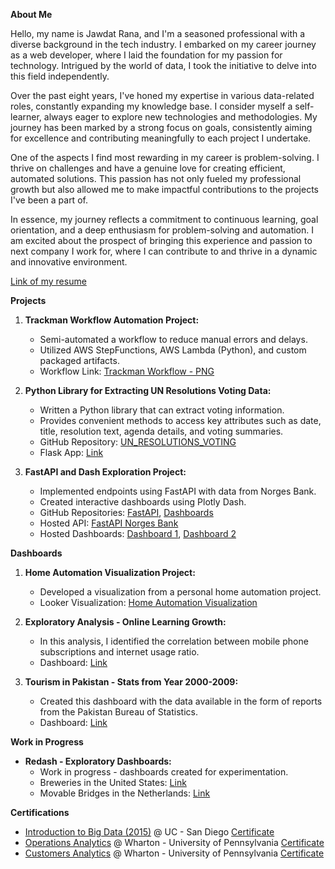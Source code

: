 **About Me**

Hello, my name is Jawdat Rana, and I'm a seasoned professional with a diverse background in the tech industry. I embarked on my career journey as a web developer, where I laid the foundation for my passion for technology. Intrigued by the world of data, I took the initiative to delve into this field independently.

Over the past eight years, I've honed my expertise in various data-related roles, constantly expanding my knowledge base. I consider myself a self-learner, always eager to explore new technologies and methodologies. My journey has been marked by a strong focus on goals, consistently aiming for excellence and contributing meaningfully to each project I undertake.

One of the aspects I find most rewarding in my career is problem-solving. I thrive on challenges and have a genuine love for creating efficient, automated solutions. This passion has not only fueled my professional growth but also allowed me to make impactful contributions to the projects I've been a part of.

In essence, my journey reflects a commitment to continuous learning, goal orientation, and a deep enthusiasm for problem-solving and automation. I am excited about the prospect of bringing this experience and passion to next company I work for, where I can contribute to and thrive in a dynamic and innovative environment.

[Link of my resume](./Resume/Resume.pdf)

**Projects**

1. **Trackman Workflow Automation Project:**
   - Semi-automated a workflow to reduce manual errors and delays.
   - Utilized AWS StepFunctions, AWS Lambda (Python), and custom packaged artifacts.
   - Workflow Link: [Trackman Workflow - PNG](https://drive.google.com/file/d/1reoyCllPMvT1qEHyi4h_aMmKVwPKdTbR/view?usp=sharing)

2. **Python Library for Extracting UN Resolutions Voting Data:**
   - Written a Python library that can extract voting information.
   - Provides convenient methods to access key attributes such as date, title, resolution text, agenda details, and voting summaries.
   - GitHub Repository: [UN_RESOLUTIONS_VOTING](https://github.com/jawdat-rana/un_resolutions_voting)
   - Flask App: [Link](https://un-resolutions-s5e6gpyfea-uc.a.run.app/)

3. **FastAPI and Dash Exploration Project:**
   - Implemented endpoints using FastAPI with data from Norges Bank.
   - Created interactive dashboards using Plotly Dash.
   - GitHub Repositories: [FastAPI](https://github.com/jawdat-rana/fast-api), [Dashboards](https://github.com/jawdat-rana/dashboard)
   - Hosted API: [FastAPI Norges Bank](https://fast-api-norges-bank-investment.onrender.com/)
   - Hosted Dashboards: [Dashboard 1](https://interactive-dashboard-7vcu.onrender.com/), [Dashboard 2](https://interactive-dashboard-2.onrender.com/)

**Dashboards**

1. **Home Automation Visualization Project:**
   - Developed a visualization from a personal home automation project.
   - Looker Visualization: [Home Automation Visualization](https://lookerstudio.google.com/reporting/6fad40f0-a0f6-443f-9450-6d4cfca9f954)

2. **Exploratory Analysis - Online Learning Growth:**
   - In this analysis, I identified the correlation between mobile phone subscriptions and internet usage ratio.
   - Dashboard: [Link](https://public.tableau.com/app/profile/jawdat.a.rana/viz/OnlineLearningGrowth_7/Dashboard1)

3. **Tourism in Pakistan - Stats from Year 2000-2009:**
   - Created this dashboard with the data available in the form of reports from the Pakistan Bureau of Statistics.
   - Dashboard: [Link](https://public.tableau.com/app/profile/jawdat.a.rana/viz/TourisminPakistan2009-09/TourisminPakistan)

**Work in Progress**

- **Redash - Exploratory Dashboards:**
   - Work in progress  - dashboards created for experimentation.
   - Breweries in the United States: [Link](http://34.116.219.120/public/dashboards/JOna4zt3bUjWznf5ruDVraAEAQMp1NtXAWQFCIr6?org_slug=default)
   - Movable Bridges in the Netherlands: [Link](http://34.116.219.120/public/dashboards/NC1liKAvHBft0VDuKA8P9uFKnJyTSYQmImRbZhOd?org_slug=default)

**Certifications**

- [Introduction to Big Data (2015)](https://www.coursera.org/learn/intro-to-big-data) @ UC - San Diego [Certificate](https://www.coursera.org/account/accomplishments/verify/KXQKWXBSVRUT)
- [Operations Analytics](https://www.coursera.org/learn/wharton-operations-analytics) @ Wharton - University of Pennsylvania [Certificate](https://www.coursera.org/account/accomplishments/verify/SFQXH34URJ6U)
- [Customers Analytics](https://www.coursera.org/learn/wharton-customer-analytics) @ Wharton - University of Pennsylvania [Certificate](https://www.coursera.org/account/accomplishments/verify/865ECR4WVK98)
